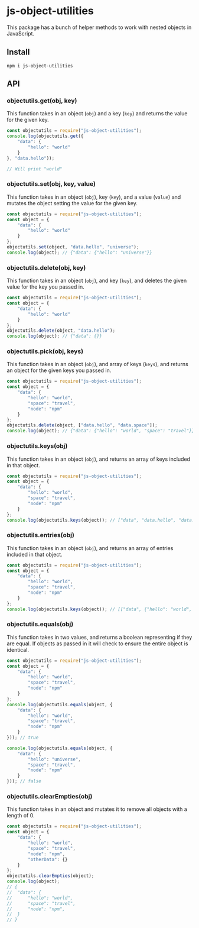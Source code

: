 # js-object-utilities

This package has a bunch of helper methods to work with nested objects in JavaScript.

## Install

```
npm i js-object-utilities
```

## API

### objectutils.get(obj, key)

This function takes in an object (`obj`) and a key (`key`) and returns the value for the given key.

```js
const objectutils = require("js-object-utilities");
console.log(objectutils.get({
	"data": {
		"hello": "world"
	}
}, "data.hello"));

// Will print "world"
```

### objectutils.set(obj, key, value)

This function takes in an object (`obj`), key (`key`), and a value (`value`) and mutates the object setting the value for the given key.

```js
const objectutils = require("js-object-utilities");
const object = {
	"data": {
		"hello": "world"
	}
};
objectutils.set(object, "data.hello", "universe");
console.log(object); // {"data": {"hello": "universe"}}
```

### objectutils.delete(obj, key)

This function takes in an object (`obj`), and key (`key`), and deletes the given value for the key you passed in.

```js
const objectutils = require("js-object-utilities");
const object = {
	"data": {
		"hello": "world"
	}
};
objectutils.delete(object, "data.hello");
console.log(object); // {"data": {}}
```

### objectutils.pick(obj, keys)

This function takes in an object (`obj`), and array of keys (`keys`), and returns an object for the given keys you passed in.

```js
const objectutils = require("js-object-utilities");
const object = {
	"data": {
		"hello": "world",
		"space": "travel",
		"node": "npm"
	}
};
objectutils.delete(object, ["data.hello", "data.space"]);
console.log(object); // {"data": {"hello": "world", "space": "travel"}}
```

### objectutils.keys(obj)

This function takes in an object (`obj`), and returns an array of keys included in that object.

```js
const objectutils = require("js-object-utilities");
const object = {
	"data": {
		"hello": "world",
		"space": "travel",
		"node": "npm"
	}
};
console.log(objectutils.keys(object)); // ["data", "data.hello", "data.space", "data.node"]
```

### objectutils.entries(obj)

This function takes in an object (`obj`), and returns an array of entries included in that object.

```js
const objectutils = require("js-object-utilities");
const object = {
	"data": {
		"hello": "world",
		"space": "travel",
		"node": "npm"
	}
};
console.log(objectutils.keys(object)); // [["data", {"hello": "world", "space": "travel", "node": "npm"}], ["data.hello", "world"], ["data.space", "travel"], ["data.node", "npm]]
```

### objectutils.equals(obj)

This function takes in two values, and returns a boolean representing if they are equal. If objects as passed in it will check to ensure the entire object is identical.

```js
const objectutils = require("js-object-utilities");
const object = {
	"data": {
		"hello": "world",
		"space": "travel",
		"node": "npm"
	}
};
console.log(objectutils.equals(object, {
	"data": {
		"hello": "world",
		"space": "travel",
		"node": "npm"
	}
})); // true

console.log(objectutils.equals(object, {
	"data": {
		"hello": "universe",
		"space": "travel",
		"node": "npm"
	}
})); // false
```

### objectutils.clearEmpties(obj)

This function takes in an object and mutates it to remove all objects with a length of 0.

```js
const objectutils = require("js-object-utilities");
const object = {
	"data": {
		"hello": "world",
		"space": "travel",
		"node": "npm",
		"otherData": {}
	}
};
objectutils.clearEmpties(object);
console.log(object);
// {
// 	"data": {
// 		"hello": "world",
// 		"space": "travel",
// 		"node": "npm",
// 	}
// }
```
